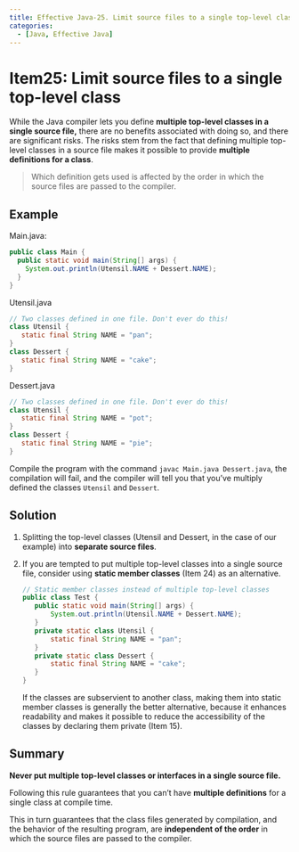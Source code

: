 ```yaml
---
title: Effective Java-25. Limit source files to a single top-level class
categories:
  - [Java, Effective Java]
---
```


# Item25: Limit source files to a single top-level class

While the Java compiler lets you define **multiple top-level classes in a single source file,** there are no benefits associated with doing so, and there are significant risks. The risks stem from the fact that defining multiple top-level classes in a source file makes it possible to provide **multiple definitions for a class**.

> Which definition gets used is affected by the order in which the source files are passed to the compiler.

## Example

Main.java:

```java
public class Main {
  public static void main(String[] args) {
  	System.out.println(Utensil.NAME + Dessert.NAME);
  }
}
```

Utensil.java

```java
// Two classes defined in one file. Don't ever do this!
class Utensil {
   static final String NAME = "pan";
}
class Dessert {
   static final String NAME = "cake";
}
```

Dessert.java

```java
// Two classes defined in one file. Don't ever do this!
class Utensil {
   static final String NAME = "pot";
}
class Dessert {
   static final String NAME = "pie";
}
```

Compile the program with the command `javac Main.java Dessert.java`, the compilation will fail, and the compiler will tell you that you’ve multiply defined the classes `Utensil` and `Dessert`.

## Solution

1. Splitting the top-level classes (Utensil and Dessert, in the case of our example) into **separate source files**.

2. If you are tempted to put multiple top-level classes into a single source file, consider using **static member classes** (Item 24) as an alternative.

   ```java
   // Static member classes instead of multiple top-level classes
   public class Test {
      public static void main(String[] args) {
          System.out.println(Utensil.NAME + Dessert.NAME);
      }
      private static class Utensil {
          static final String NAME = "pan";
      }
      private static class Dessert {
          static final String NAME = "cake";
      }
   }
   ```

   If the classes are subservient to another class, making them into static member classes is generally the better alternative, because it enhances readability and makes it possible to reduce the accessibility of the classes by declaring them private (Item 15).

## Summary

**Never put multiple top-level classes or interfaces in a single source file.** 

Following this rule guarantees that you can’t have **multiple definitions** for a single class at compile time. 

This in turn guarantees that the class files generated by compilation, and the behavior of the resulting program, are **independent of the order** in which the source files are passed to the compiler.